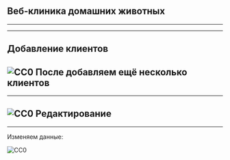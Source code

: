 Веб-клиника домашних животных
------------------------------------
___________________________________
___________________________________

Добавление клиентов
------------------------------------
![CC0](https://github.com/Panchenko-Vlad/java-lessons/blob/master/ClinicWeb_JSP_JSTL/clinic-pet-web/src/main/java/Screenshots/input1.png)
После добавляем ещё несколько клиентов
------------------------------------
___________________________________

![CC0](https://github.com/Panchenko-Vlad/java-lessons/blob/master/ClinicWeb_JSP_JSTL/clinic-pet-web/src/main/java/Screenshots/input2.png)
Редактирование
------------------------------------
___________________________________
Изменяем данные:

![CC0](https://github.com/Panchenko-Vlad/java-lessons/blob/master/ClinicWeb_JSP_JSTL/clinic-pet-web/src/main/java/Screenshots/edit1.png)
